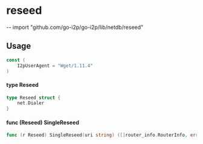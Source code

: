 # reseed
--
    import "github.com/go-i2p/go-i2p/lib/netdb/reseed"


## Usage

```go
const (
	I2pUserAgent = "Wget/1.11.4"
)
```

#### type Reseed

```go
type Reseed struct {
	net.Dialer
}
```


#### func (Reseed) SingleReseed

```go
func (r Reseed) SingleReseed(uri string) ([]router_info.RouterInfo, error)
```
